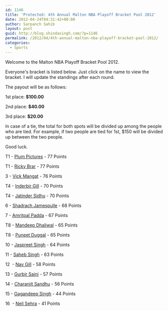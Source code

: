 ```yaml
---
id: 1146
title: 'Protected: 4th Annual Malton NBA Playoff Bracket Pool 2012'
date: 2012-04-24T04:31:42+00:00
author: Sarpanch Sahib
layout: post
guid: http://blog.shindasingh.com/?p=1146
permalink: /2012/04/4th-annual-malton-nba-playoff-bracket-pool-2012/
categories:
  - Sports
---
```

Welcome to the Malton NBA Playoff Bracket Pool 2012.

Everyone's bracket is listed below. Just click on the name to view the bracket. I will update the standings after each round.

The payout will be as follows:

1st place: **$100.00**

2nd place: **$40.00**

3rd place: **$20.00**

In case of a tie, the total for both spots will be divided up among the people who are tied. For example, if two people are tied for 1st, $150 will be divided up between the two people.

Good luck.

T1 - [Plum Pictures](/wp-content/uploads/2012/04/Plum-Pictures-NBA-Playoff-Pool-2012.pdf) - 77 Points

T1 - [Ricky Brar](/wp-content/uploads/2012/04/Ricky-Brar-NBA-Playoff-Pool-2012.pdf) - 77 Points

3 - [Vick Mangat](/wp-content/uploads/2012/04/Vick-Mangat-NBA-Playoff-Pool-2012.pdf) - 76 Points

T4 - [Inderbir Gill](/wp-content/uploads/2012/04/Inderbir-Gill-NBA-Playoff-Pool-2012.pdf) - 70 Points

T4 - [Jatinder Sidhu](/wp-content/uploads/2012/04/Jatinder-Sidhu-NBA-Playoff-Pool-2012.pdf) - 70 Points

6 - [Shadrach Jamespulle](/wp-content/uploads/2012/04/Shadrach-NBA-Playoff-Pool-2012.pdf) - 68 Points

7 - <a href="/wp-content/uploads/2012/04/Amritpal-Padda-NBA-Playoff-Pool-2012.pdf" target="_blank">Amritpal Padda</a> - 67 Points

T8 - [Mandeep Dhaliwal](/wp-content/uploads/2012/04/Mandeep-Dhaliwal-NBA-Playoff-Pool-2012.pdf) - 65 Points

T8 - [Puneet Duggal](/wp-content/uploads/2012/04/Puneet-Duggal-NBA-Playoff-Pool-2012.pdf) - 65 Points

10 - [Jaspreet Singh](/wp-content/uploads/2012/04/Jaspreet-Singh-NBA-Playoff-Pool-2012.pdf) - 64 Points

11 - [Saheb Singh](/wp-content/uploads/2012/04/Saheb-Singh-NBA-Playoff-Pool-2012.pdf) - 63 Points

12  - [Nav Gill](/wp-content/uploads/2012/04/Nav-Gill-NBA-Playoff-Pool-2012.pdf) - 58 Points

13 - [Gurbir Saini](/wp-content/uploads/2012/04/Gurbir-Saini-NBA-Playoff-Pool-2012-1.pdf) - 57 Points

14 - <a href="/wp-content/uploads/2012/04/Charanjit-Sandhu-NBA-Playoff-Pool-2012.pdf" target="_blank">Charanjit Sandhu</a> - 56 Points

15 - <a href="/wp-content/uploads/2012/04/Gagandeep-Singh-NBA-Playoff-Pool-2012.pdf" target="_blank">Gagandeep Singh</a> - 44 Points

16  - [Neil Sehra](/wp-content/uploads/2012/04/Neil-Sehra-NBA-Playoff-Pool-2012.pdf) - 41 Points